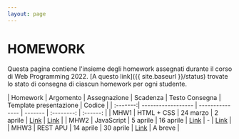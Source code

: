 ```yaml
---
layout: page
---
```


# HOMEWORK
Questa pagina contiene l'insieme degli homework assegnati durante il corso di Web Programming 2022. [A questo link]({{ site.baseurl }}/status) trovate lo stato di consegna di ciascun homework per ogni studente.

| Homework | Argomento          | Assegnazione    | Scadenza          | Testo Consegna  | Template presentazione | Codice |
| :-------:| ------------------ | --------------- | -------           | :--------:      | :------: |
| MHW1     | HTML + CSS         | 24 marzo        | 2 aprile          | [Link](mhw1.md) | [Link](https://drive.google.com/file/d/1Vrcqvuvqtm7l0Ss8zXwOVtiy8S404sbp/view?usp=sharing) |
| MHW2     | JavaScript         | 5 aprile        | 16 aprile          | [Link](web-programming-mhw2.html) | - | [Link](mhw2_starting_code.zip) |
| MHW3     | REST APU           | 14 aprile       | 30 aprile          | [Link](mhw3.md) | A breve |

[404]: /web-programming-course/fallback
